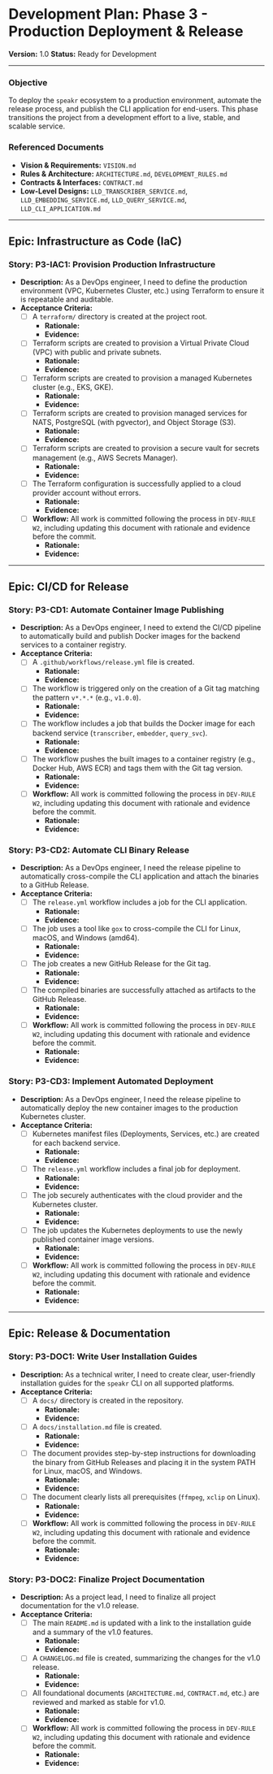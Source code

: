 # Development Plan: Phase 3 - Production Deployment & Release

**Version:** 1.0
**Status:** Ready for Development

---

### **Objective**

To deploy the `speakr` ecosystem to a production environment, automate the release process, and publish the CLI application for end-users. This phase transitions the project from a development effort to a live, stable, and scalable service.

### **Referenced Documents**

-   **Vision & Requirements:** `VISION.md`
-   **Rules & Architecture:** `ARCHITECTURE.md`, `DEVELOPMENT_RULES.md`
-   **Contracts & Interfaces:** `CONTRACT.md`
-   **Low-Level Designs:** `LLD_TRANSCRIBER_SERVICE.md`, `LLD_EMBEDDING_SERVICE.md`, `LLD_QUERY_SERVICE.md`, `LLD_CLI_APPLICATION.md`

---

## **Epic: Infrastructure as Code (IaC)**

### **Story: P3-IAC1: Provision Production Infrastructure**

-   **Description:** As a DevOps engineer, I need to define the production environment (VPC, Kubernetes Cluster, etc.) using Terraform to ensure it is repeatable and auditable.
-   **Acceptance Criteria:**
    -   [ ] A `terraform/` directory is created at the project root.
        -   **Rationale:**
        -   **Evidence:**
    -   [ ] Terraform scripts are created to provision a Virtual Private Cloud (VPC) with public and private subnets.
        -   **Rationale:**
        -   **Evidence:**
    -   [ ] Terraform scripts are created to provision a managed Kubernetes cluster (e.g., EKS, GKE).
        -   **Rationale:**
        -   **Evidence:**
    -   [ ] Terraform scripts are created to provision managed services for NATS, PostgreSQL (with pgvector), and Object Storage (S3).
        -   **Rationale:**
        -   **Evidence:**
    -   [ ] Terraform scripts are created to provision a secure vault for secrets management (e.g., AWS Secrets Manager).
        -   **Rationale:**
        -   **Evidence:**
    -   [ ] The Terraform configuration is successfully applied to a cloud provider account without errors.
        -   **Rationale:**
        -   **Evidence:**
    -   [ ] **Workflow:** All work is committed following the process in `DEV-RULE W2`, including updating this document with rationale and evidence before the commit.
        -   **Rationale:**
        -   **Evidence:**

---

## **Epic: CI/CD for Release**

### **Story: P3-CD1: Automate Container Image Publishing**

-   **Description:** As a DevOps engineer, I need to extend the CI/CD pipeline to automatically build and publish Docker images for the backend services to a container registry.
-   **Acceptance Criteria:**
    -   [ ] A `.github/workflows/release.yml` file is created.
        -   **Rationale:**
        -   **Evidence:**
    -   [ ] The workflow is triggered only on the creation of a Git tag matching the pattern `v*.*.*` (e.g., `v1.0.0`).
        -   **Rationale:**
        -   **Evidence:**
    -   [ ] The workflow includes a job that builds the Docker image for each backend service (`transcriber`, `embedder`, `query_svc`).
        -   **Rationale:**
        -   **Evidence:**
    -   [ ] The workflow pushes the built images to a container registry (e.g., Docker Hub, AWS ECR) and tags them with the Git tag version.
        -   **Rationale:**
        -   **Evidence:**
    -   [ ] **Workflow:** All work is committed following the process in `DEV-RULE W2`, including updating this document with rationale and evidence before the commit.
        -   **Rationale:**
        -   **Evidence:**

### **Story: P3-CD2: Automate CLI Binary Release**

-   **Description:** As a DevOps engineer, I need the release pipeline to automatically cross-compile the CLI application and attach the binaries to a GitHub Release.
-   **Acceptance Criteria:**
    -   [ ] The `release.yml` workflow includes a job for the CLI application.
        -   **Rationale:**
        -   **Evidence:**
    -   [ ] The job uses a tool like `gox` to cross-compile the CLI for Linux, macOS, and Windows (amd64).
        -   **Rationale:**
        -   **Evidence:**
    -   [ ] The job creates a new GitHub Release for the Git tag.
        -   **Rationale:**
        -   **Evidence:**
    -   [ ] The compiled binaries are successfully attached as artifacts to the GitHub Release.
        -   **Rationale:**
        -   **Evidence:**
    -   [ ] **Workflow:** All work is committed following the process in `DEV-RULE W2`, including updating this document with rationale and evidence before the commit.
        -   **Rationale:**
        -   **Evidence:**

### **Story: P3-CD3: Implement Automated Deployment**

-   **Description:** As a DevOps engineer, I need the release pipeline to automatically deploy the new container images to the production Kubernetes cluster.
-   **Acceptance Criteria:**
    -   [ ] Kubernetes manifest files (Deployments, Services, etc.) are created for each backend service.
        -   **Rationale:**
        -   **Evidence:**
    -   [ ] The `release.yml` workflow includes a final job for deployment.
        -   **Rationale:**
        -   **Evidence:**
    -   [ ] The job securely authenticates with the cloud provider and the Kubernetes cluster.
        -   **Rationale:**
        -   **Evidence:**
    -   [ ] The job updates the Kubernetes deployments to use the newly published container image versions.
        -   **Rationale:**
        -   **Evidence:**
    -   [ ] **Workflow:** All work is committed following the process in `DEV-RULE W2`, including updating this document with rationale and evidence before the commit.
        -   **Rationale:**
        -   **Evidence:**

---

## **Epic: Release & Documentation**

### **Story: P3-DOC1: Write User Installation Guides**

-   **Description:** As a technical writer, I need to create clear, user-friendly installation guides for the `speakr` CLI on all supported platforms.
-   **Acceptance Criteria:**
    -   [ ] A `docs/` directory is created in the repository.
        -   **Rationale:**
        -   **Evidence:**
    -   [ ] A `docs/installation.md` file is created.
        -   **Rationale:**
        -   **Evidence:**
    -   [ ] The document provides step-by-step instructions for downloading the binary from GitHub Releases and placing it in the system PATH for Linux, macOS, and Windows.
        -   **Rationale:**
        -   **Evidence:**
    -   [ ] The document clearly lists all prerequisites (`ffmpeg`, `xclip` on Linux).
        -   **Rationale:**
        -   **Evidence:**
    -   [ ] **Workflow:** All work is committed following the process in `DEV-RULE W2`, including updating this document with rationale and evidence before the commit.
        -   **Rationale:**
        -   **Evidence:**

### **Story: P3-DOC2: Finalize Project Documentation**

-   **Description:** As a project lead, I need to finalize all project documentation for the v1.0 release.
-   **Acceptance Criteria:**
    -   [ ] The main `README.md` is updated with a link to the installation guide and a summary of the v1.0 features.
        -   **Rationale:**
        -   **Evidence:**
    -   [ ] A `CHANGELOG.md` file is created, summarizing the changes for the v1.0 release.
        -   **Rationale:**
        -   **Evidence:**
    -   [ ] All foundational documents (`ARCHITECTURE.md`, `CONTRACT.md`, etc.) are reviewed and marked as stable for v1.0.
        -   **Rationale:**
        -   **Evidence:**
    -   [ ] **Workflow:** All work is committed following the process in `DEV-RULE W2`, including updating this document with rationale and evidence before the commit.
        -   **Rationale:**
        -   **Evidence:**
